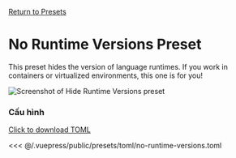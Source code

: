 [Return to Presets](/presets/#no-runtime-versions)

# No Runtime Versions Preset

This preset hides the version of language runtimes. If you work in containers or virtualized environments, this one is for you!

![Screenshot of Hide Runtime Versions preset](/presets/img/no-runtime-versions.png)

### Cấu hình

[Click to download TOML](/presets/toml/no-runtime-versions.toml)

<<< @/.vuepress/public/presets/toml/no-runtime-versions.toml
